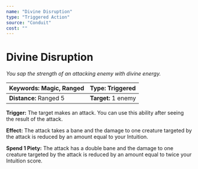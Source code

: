 ```yaml
---
name: "Divine Disruption"
type: "Triggered Action"
source: "Conduit"
cost: ""
---
```


# Divine Disruption

*You sap the strength of an attacking enemy with divine energy.*

| **Keywords:** Magic, Ranged | **Type:** Triggered |
| :-- | :-- |
| **Distance:** Ranged 5 | **Target:** 1 enemy |

**Trigger:** The target makes an attack. You can use this ability after seeing the result of the attack.

**Effect:** The attack takes a bane and the damage to one creature targeted by the attack is reduced by an amount equal to your Intuition.

**Spend 1 Piety:** The attack has a double bane and the damage to one creature targeted by the attack is reduced by an amount equal to twice your Intuition score.
